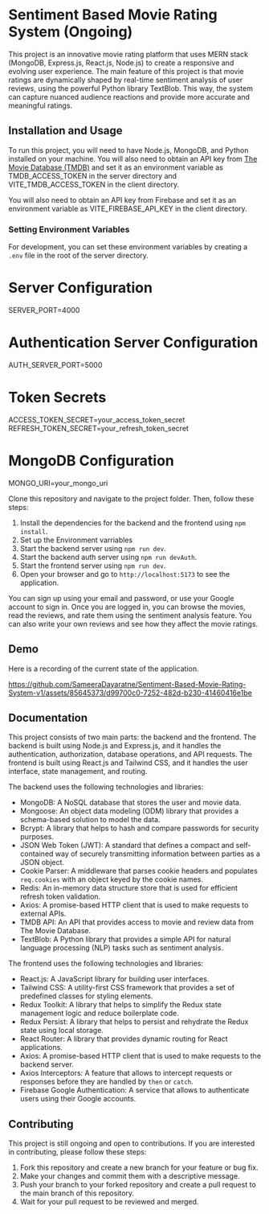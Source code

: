 # Sentiment Based Movie Rating System (Ongoing)

This project is an innovative movie rating platform that uses MERN stack (MongoDB, Express.js, React.js, Node.js) to create a responsive and evolving user experience. The main feature of this project is that movie ratings are dynamically shaped by real-time sentiment analysis of user reviews, using the powerful Python library TextBlob. This way, the system can capture nuanced audience reactions and provide more accurate and meaningful ratings.

## Installation and Usage

To run this project, you will need to have Node.js, MongoDB, and Python installed on your machine. You will also need to obtain an API key from [The Movie Database (TMDB)](https://www.themoviedb.org/documentation/api) and set it as an environment variable as TMDB_ACCESS_TOKEN in the server directory and VITE_TMDB_ACCESS_TOKEN in the client directory.

You will also need to obtain an API key from Firebase and set it as an environment variable as VITE_FIREBASE_API_KEY in the client directory.

### Setting Environment Variables

For development, you can set these environment variables by creating a `.env` file in the root of the server directory.

# Server Configuration
SERVER_PORT=4000

# Authentication Server Configuration
AUTH_SERVER_PORT=5000

# Token Secrets
ACCESS_TOKEN_SECRET=your_access_token_secret
REFRESH_TOKEN_SECRET=your_refresh_token_secret

# MongoDB Configuration
MONGO_URI=your_mongo_uri

Clone this repository and navigate to the project folder. Then, follow these steps:

1. Install the dependencies for the backend and the frontend using `npm install`.
2. Set up the Environment varriables
3. Start the backend server using `npm run dev`.
4. Start the backend auth server using `npm run devAuth`.
5. Start the frontend server using `npm run dev`.
6. Open your browser and go to `http://localhost:5173` to see the application.

You can sign up using your email and password, or use your Google account to sign in. Once you are logged in, you can browse the movies, read the reviews, and rate them using the sentiment analysis feature. You can also write your own reviews and see how they affect the movie ratings.

## Demo

Here is a recording of the current state of the application.

https://github.com/SameeraDayaratne/Sentiment-Based-Movie-Rating-System-v1/assets/85645373/d99700c0-7252-482d-b230-41460416e1be

## Documentation

This project consists of two main parts: the backend and the frontend. The backend is built using Node.js and Express.js, and it handles the authentication, authorization, database operations, and API requests. The frontend is built using React.js and Tailwind CSS, and it handles the user interface, state management, and routing.

The backend uses the following technologies and libraries:

- MongoDB: A NoSQL database that stores the user and movie data.
- Mongoose: An object data modeling (ODM) library that provides a schema-based solution to model the data.
- Bcrypt: A library that helps to hash and compare passwords for security purposes.
- JSON Web Token (JWT): A standard that defines a compact and self-contained way of securely transmitting information between parties as a JSON object.
- Cookie Parser: A middleware that parses cookie headers and populates `req.cookies` with an object keyed by the cookie names.
- Redis: An in-memory data structure store that is used for efficient refresh token validation.
- Axios: A promise-based HTTP client that is used to make requests to external APIs.
- TMDB API: An API that provides access to movie and review data from The Movie Database.
- TextBlob: A Python library that provides a simple API for natural language processing (NLP) tasks such as sentiment analysis.

The frontend uses the following technologies and libraries:

- React.js: A JavaScript library for building user interfaces.
- Tailwind CSS: A utility-first CSS framework that provides a set of predefined classes for styling elements.
- Redux Toolkit: A library that helps to simplify the Redux state management logic and reduce boilerplate code.
- Redux Persist: A library that helps to persist and rehydrate the Redux state using local storage.
- React Router: A library that provides dynamic routing for React applications.
- Axios: A promise-based HTTP client that is used to make requests to the backend server.
- Axios Interceptors: A feature that allows to intercept requests or responses before they are handled by `then` or `catch`.
- Firebase Google Authentication: A service that allows to authenticate users using their Google accounts.

## Contributing

This project is still ongoing and open to contributions. If you are interested in contributing, please follow these steps:

1. Fork this repository and create a new branch for your feature or bug fix.
2. Make your changes and commit them with a descriptive message.
3. Push your branch to your forked repository and create a pull request to the main branch of this repository.
4. Wait for your pull request to be reviewed and merged.
